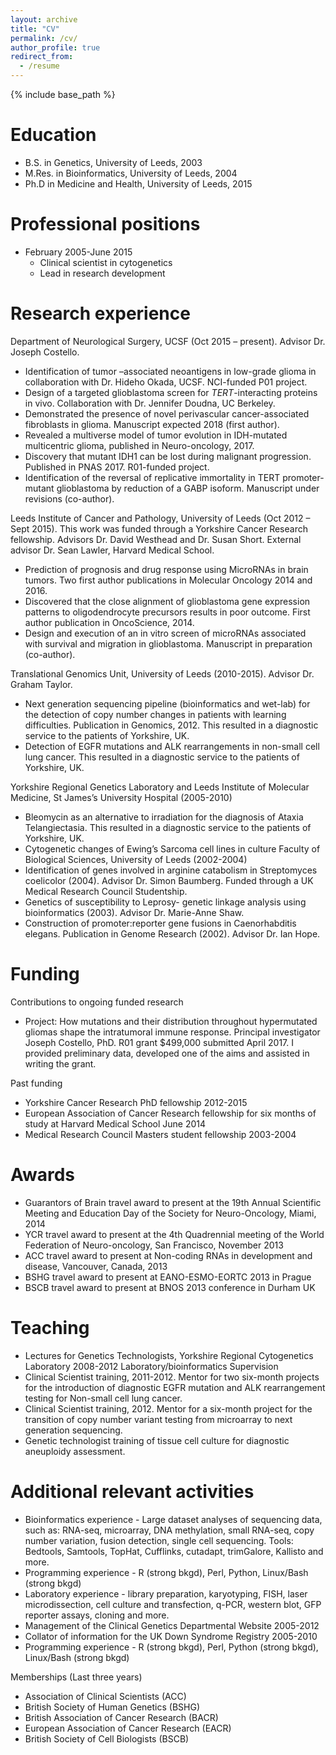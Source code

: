 ```yaml
---
layout: archive
title: "CV"
permalink: /cv/
author_profile: true
redirect_from:
  - /resume
---
```


{% include base_path %}

Education
======
* B.S. in Genetics, University of Leeds, 2003
* M.Res. in Bioinformatics, University of Leeds, 2004
* Ph.D in Medicine and Health, University of Leeds, 2015

Professional positions
======
* February 2005-June 2015
  * Clinical scientist in cytogenetics
  * Lead in research development
  
Research experience
======
Department of Neurological Surgery, UCSF (Oct 2015 – present). Advisor Dr. Joseph Costello.
* Identification of tumor –associated neoantigens in low-grade glioma in collaboration with Dr. Hideho Okada, UCSF. NCI-funded P01 project.
* Design of a targeted glioblastoma screen for *TERT*-interacting proteins in vivo. Collaboration with Dr. Jennifer Doudna, UC Berkeley. 
* Demonstrated the presence of novel perivascular cancer-associated fibroblasts in glioma. Manuscript expected 2018 (first author).
* Revealed a multiverse model of tumor evolution in IDH-mutated multicentric glioma, published in Neuro-oncology, 2017.
* Discovery that mutant IDH1 can be lost during malignant progression. Published in PNAS 2017. R01-funded project.
* Identification of the reversal of replicative immortality in TERT promoter-mutant glioblastoma by reduction of a GABP isoform. Manuscript under revisions (co-author).


Leeds Institute of Cancer and Pathology, University of Leeds (Oct 2012 – Sept 2015). This work was funded through a Yorkshire Cancer Research fellowship. Advisors Dr. David Westhead and Dr. Susan Short. External advisor Dr. Sean Lawler, Harvard Medical School.
* Prediction of prognosis and drug response using MicroRNAs in brain tumors. Two first author publications in Molecular Oncology 2014 and 2016.
* Discovered that the close alignment of glioblastoma gene expression patterns to oligodendrocyte precursors results in poor outcome. First author publication in OncoScience, 2014.
* Design and execution of an in vitro screen of microRNAs associated with survival and migration in glioblastoma. Manuscript in preparation (co-author).


Translational Genomics Unit, University of Leeds (2010-2015). Advisor Dr. Graham Taylor.
* Next generation sequencing pipeline (bioinformatics and wet-lab) for the detection of copy number changes in patients with learning difficulties. Publication in Genomics, 2012. This resulted in a diagnostic service to the patients of Yorkshire, UK.
* Detection of EGFR mutations and ALK rearrangements in non-small cell lung cancer. This resulted in a diagnostic service to the patients of Yorkshire, UK.


Yorkshire Regional Genetics Laboratory and Leeds Institute of Molecular Medicine, St James’s University Hospital (2005-2010)
* Bleomycin as an alternative to irradiation for the diagnosis of Ataxia Telangiectasia. This resulted in a diagnostic service to the patients of Yorkshire, UK.
* Cytogenetic changes of Ewing’s Sarcoma cell lines in culture
Faculty of Biological Sciences, University of Leeds (2002-2004)
* Identification of genes involved in arginine catabolism in Streptomyces coelicolor (2004). Advisor Dr. Simon Baumberg. Funded through a UK Medical Research Council Studentship.
* Genetics of susceptibility to Leprosy- genetic linkage analysis using bioinformatics (2003). Advisor Dr. Marie-Anne Shaw.
* Construction of promoter:reporter gene fusions in Caenorhabditis elegans. Publication in Genome Research (2002). Advisor Dr. Ian Hope.

Funding
======
Contributions to ongoing funded research
* Project: How mutations and their distribution throughout hypermutated gliomas shape the intratumoral immune response. Principal investigator Joseph Costello, PhD. R01 grant $499,000 submitted April 2017. I provided preliminary data, developed one of the aims and assisted in writing the grant.

Past funding
* Yorkshire Cancer Research PhD fellowship 2012-2015
* European Association of Cancer Research fellowship for six months of study at Harvard Medical School June 2014
* Medical Research Council Masters student fellowship 2003-2004

Awards
======
* Guarantors of Brain travel award to present at the 19th Annual Scientific Meeting and Education Day of the Society for Neuro-Oncology, Miami, 2014
* YCR travel award to present at the 4th Quadrennial meeting of the World Federation of Neuro-oncology, San Francisco, November 2013
* ACC travel award to present at Non-coding RNAs in development and disease, Vancouver, Canada, 2013
* BSHG travel award to present at EANO-ESMO-EORTC 2013 in Prague
* BSCB travel award to present at BNOS 2013 conference in Durham UK

Teaching
======
* Lectures for Genetics Technologists, Yorkshire Regional Cytogenetics Laboratory 2008-2012
Laboratory/bioinformatics Supervision
* Clinical Scientist training, 2011-2012. Mentor for two six-month projects for the introduction of diagnostic EGFR mutation and ALK rearrangement testing for Non-small cell lung cancer. 
* Clinical Scientist training, 2012. Mentor for a six-month project for the transition of copy number variant testing from microarray to next generation sequencing.
* Genetic technologist training of tissue cell culture for diagnostic aneuploidy assessment.

Additional relevant activities
======
* Bioinformatics experience - Large dataset analyses of sequencing data, such as: RNA-seq, microarray, DNA methylation, small RNA-seq, copy number variation, fusion detection, single cell sequencing. Tools: Bedtools, Samtools, TopHat, Cufflinks, cutadapt, trimGalore, Kallisto and more.
* Programming experience - R (strong bkgd), Perl, Python, Linux/Bash (strong bkgd) 
* Laboratory experience - library preparation, karyotyping, FISH, laser microdissection, cell culture and transfection, q-PCR, western blot, GFP reporter assays, cloning and more.
* Management of the Clinical Genetics Departmental Website 2005-2012
* Collator of information for the UK Down Syndrome Registry 2005-2010
* Programming experience - R (strong bkgd), Perl, Python (strong bkgd), Linux/Bash (strong bkgd) 

Memberships (Last three years)
* Association of Clinical Scientists (ACC)
* British Society of Human Genetics (BSHG)
* British Association of Cancer Research (BACR)
* European Association of Cancer Research (EACR)
* British Society of Cell Biologists (BSCB)

